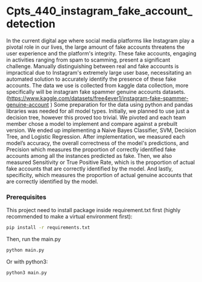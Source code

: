 # Cpts_440_instagram_fake_account_detection

In the current digital age where social media platforms like Instagram play a pivotal role in our
lives, the large amount of fake accounts threatens the user experience and the platform's integrity.
These fake accounts, engaging in activities ranging from spam to scamming, present a significant
challenge. Manually distinguishing between real and fake accounts is impractical due to
Instagram's extremely large user base, necessitating an automated solution to accurately identify
the presence of these fake accounts. The data we use is collected from kaggle data collection,
more specifically will be instagram fake spammer genuine accounts
datasets.(https://www.kaggle.com/datasets/free4ever1/instagram-fake-spammer-genuine-account
) Some preparation for the data using python and pandas libraries was needed for all model types. Initially, 
we planned to use just a decision tree, however this proved too trivial. We pivoted and each team member 
chose a model to implement and compare against a prebuilt version. We ended up implementing 
a Naive Bayes Classifier, SVM, Decision Tree, and Logistic Regression. After implementation, we measured each 
model’s accuracy, the overall correctness of the model's predictions, and Precision which measures the
proportion of correctly identified fake accounts among all the instances predicted as fake. Then,
we also measured Sensitivity or True Positive Rate, which is the proportion of actual fake
accounts that are correctly identified by the model. And lastly, specificity, which measures the
proportion of actual genuine accounts that are correctly identified by the model.


### Prerequisites

This project need to install package inside requirement.txt first (highly recommended to make a virtual environment first):
  ```sh
  pip install -r requirements.txt
  ```
Then, run the main.py
  ```sh
  python main.py
  ```
Or with python3:
  ```sh
  python3 main.py
  ```
